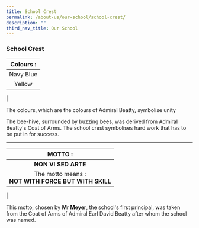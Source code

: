 ```yaml
---
title: School Crest
permalink: /about-us/our-school/school-crest/
description: ""
third_nav_title: Our School
---
```

### **School Crest**

| Colours : |
|:---:|
| Navy Blue |
| Yellow |
|

The colours, which are the colours of Admiral Beatty, symbolise unity

The bee-hive, surrounded by buzzing bees, was derived from Admiral Beatty's Coat of Arms. The school crest symbolises hard work that has to be put in for success.

-------------------------------------------------------------------------

| MOTTO : |
|:---:|
| **NON VI SED ARTE** |
| The motto means :<br>**NOT WITH FORCE BUT WITH SKILL** |
|

This motto, chosen by **Mr Meyer**, the school's first principal, was taken from the Coat of Arms of Admiral Earl David Beatty after whom the school was named.